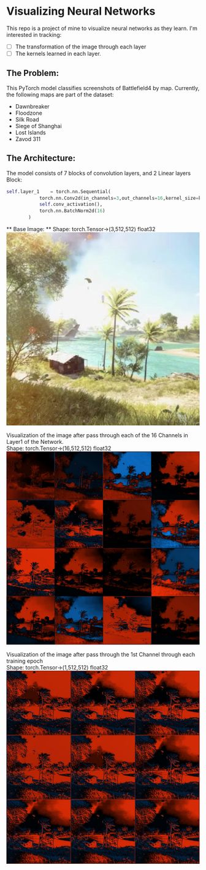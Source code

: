 # Visualizing Neural Networks
This repo is a project of mine to visualize neural networks as they learn. I'm interested in tracking:
- [ ] The transformation of the image through each layer
- [ ] The kernels learned in each layer.

## The Problem: 
This PyTorch model classifies screenshots of Battlefield4 by map. 
Currently, the following maps are part of the dataset:
- Dawnbreaker
- Floodzone
- Silk Road
- Siege of Shanghai
- Lost Islands
- Zavod 311

## The Architecture: 
The model consists of 7 blocks of convolution layers, and 2 Linear layers
Block:
```python
self.layer_1    = torch.nn.Sequential(
            torch.nn.Conv2d(in_channels=3,out_channels=16,kernel_size=k_size,stride=1,padding=int(k_size/2),bias=True),
            self.conv_activation(),
            torch.nn.BatchNorm2d(16)
        )
```

** Base Image:   ** 
Shape: torch.Tensor->(3,512,512) float32  
![alt text](https://github.com/steinshark/VisualizedML/blob/main/BaseImg.jpg?raw=true)

Visualization of the image after pass through each of the 16 Channels in Layer1 of the Network.  
Shape: torch.Tensor->(16,512,512) float32  
![alt text](https://github.com/steinshark/VisualizedML/blob/main/Layer1_ep0.jpg?raw=true)

Visualization of the image after pass through the 1st Channel through each training epoch  
Shape: torch.Tensor->(1,512,512) float32  
![alt text](https://github.com/steinshark/VisualizedML/blob/main/Layer1_ch1.jpg?raw=true)
